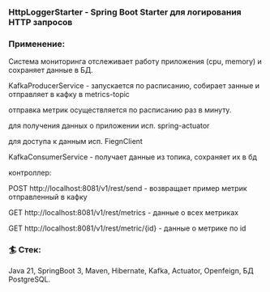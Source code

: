 ### HttpLoggerStarter - Spring Boot Starter для логирования HTTP запросов

### Применение:

Система мониторинга отслеживает работу приложения (cpu, memory) и сохраняет данные в БД.

KafkaProducerService - запускается по расписанию, собирает занные и отправляет в кафку в metrics-topic

отправка метрик осуществляется по расписанию раз в минуту.

для получения данных о приложении исп. spring-actuator

для доступа к данным исп. FiegnClient

KafkaConsumerService - получает данные из топика, сохраняет их в бд

контроллер:

POST http://localhost:8081/v1/rest/send - возвращает пример метрик отправленный в кафку

GET http://localhost:8081/v1/rest/metrics - данные о всех метриках 

GET http://localhost:8081/v1/rest/metric/{id} - данные о метрике по id

### 🏄 Стек:
Java 21, SpringBoot 3, Maven, Hibernate, Kafka, Actuator, Openfeign, БД PostgreSQL.

